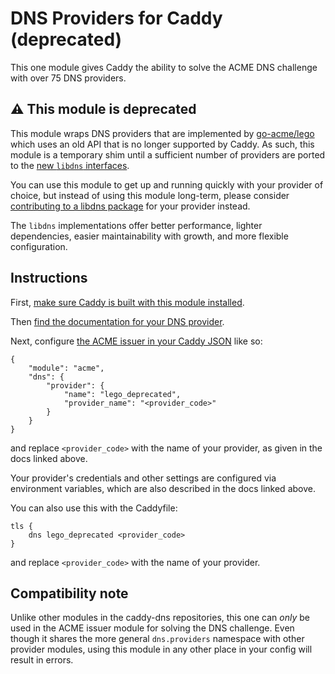 DNS Providers for Caddy (deprecated)
====================================

This one module gives Caddy the ability to solve the ACME DNS challenge with over 75 DNS providers.


## ⚠️ This module is deprecated

This module wraps DNS providers that are implemented by [go-acme/lego](https://github.com/go-acme/lego) which uses an old API that is no longer supported by Caddy. As such, this module is a temporary shim until a sufficient number of providers are ported to the [new `libdns` interfaces](https://github.com/libdns/libdns).

You can use this module to get up and running quickly with your provider of choice, but instead of using this module long-term, please consider [contributing to a libdns package](https://github.com/libdns/libdns/wiki/Implementing-providers) for your provider instead.

The `libdns` implementations offer better performance, lighter dependencies, easier maintainability with growth, and more flexible configuration.


## Instructions

First, [make sure Caddy is built with this module installed](https://github.com/caddyserver/caddy/#with-version-information-andor-plugins).

Then [find the documentation for your DNS provider](https://go-acme.github.io/lego/dns/).

Next, configure [the ACME issuer in your Caddy JSON](https://caddyserver.com/docs/json/apps/tls/automation/policies/issuer/acme/) like so:

```
{
	"module": "acme",
	"dns": {
		"provider": {
			"name": "lego_deprecated",
			"provider_name": "<provider_code>"
		}
	}
}
```

and replace `<provider_code>` with the name of your provider, as given in the docs linked above.

Your provider's credentials and other settings are configured via environment variables, which are also described in the docs linked above.

You can also use this with the Caddyfile:

```
tls {
	dns lego_deprecated <provider_code>
}
```

and replace `<provider_code>` with the name of your provider.



## Compatibility note

Unlike other modules in the caddy-dns repositories, this one can _only_ be used in the ACME issuer module for solving the DNS challenge. Even though it shares the more general `dns.providers` namespace with other provider modules, using this module in any other place in your config will result in errors.
